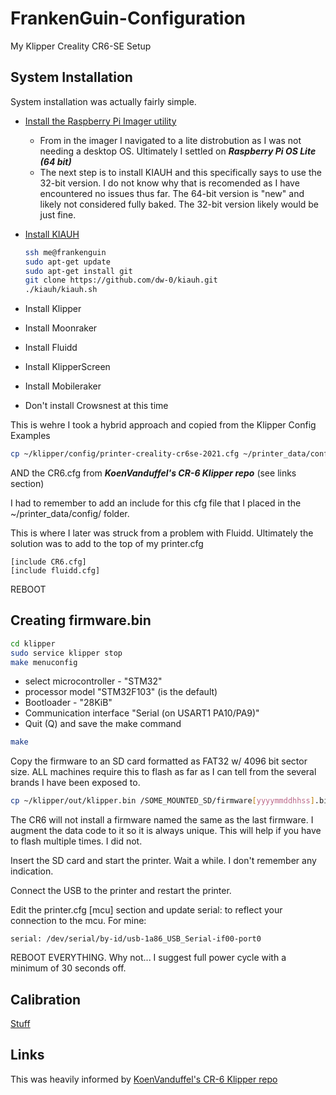 # FrankenGuin-Configuration

My Klipper Creality CR6-SE Setup

## System Installation

System installation was actually fairly simple.

- [Install the Raspberry Pi Imager utility](https://www.raspberrypi.com/software/)
  - From in the imager I navigated to a lite distrobution as I was not needing a desktop OS.  Ultimately I settled on ***Raspberry Pi OS Lite (64 bit)***
  - The next step is to install KIAUH and this specifically says to use the 32-bit version.  I do not know why that is recomended as I have encountered no issues thus far.  The 64-bit version is "new" and likely not considered fully baked.  The 32-bit version likely would be just fine.
- [Install KIAUH](https://github.com/dw-0/kiauh)

    ```bash
    ssh me@frankenguin
    sudo apt-get update
    sudo apt-get install git
    git clone https://github.com/dw-0/kiauh.git
    ./kiauh/kiauh.sh
    ```

- Install Klipper
- Install Moonraker
- Install Fluidd
- Install KlipperScreen
- Install Mobileraker
- Don't install Crowsnest at this time

This is wehre I took a hybrid approach and copied from the Klipper Config Examples

```bash
cp ~/klipper/config/printer-creality-cr6se-2021.cfg ~/printer_data/config/printer.cfg
```

AND the CR6.cfg from ***KoenVanduffel's CR-6 Klipper repo*** (see links section)

I had to remember to add an include for this cfg file that I placed in the ~/printer_data/config/ folder.

This is where I later was struck from a problem with Fluidd.  Ultimately the solution was to add to the top of my printer.cfg

```text
[include CR6.cfg]
[include fluidd.cfg]
```

REBOOT

## Creating firmware.bin

```bash
cd klipper
sudo service klipper stop
make menuconfig
```

- select microcontroller - "STM32"
- processor model "STM32F103" (is the default)
- Bootloader - "28KiB"
- Communication interface "Serial (on USART1 PA10/PA9)"
- Quit (Q) and save the make command

```bash
make
```

Copy the firmware to an SD card formatted as FAT32 w/ 4096 bit sector size.  ALL machines require this to flash as far as I can tell from the several brands I have been exposed to.

```bash
cp ~/klipper/out/klipper.bin /SOME_MOUNTED_SD/firmware[yyyymmddhhss].bin
```

The CR6 will not install a firmware named the same as the last firmware.  I augment the data code to it so it is always unique.  This will help if you have to flash multiple times.  I did not.

Insert the SD card and start the printer.  Wait a while.  I don't remember any indication.

Connect the USB to the printer and restart the printer.

Edit the printer.cfg [mcu] section and update serial: to reflect your connection to the mcu.  For mine:

```text
serial: /dev/serial/by-id/usb-1a86_USB_Serial-if00-port0
```

REBOOT EVERYTHING.  Why not... I suggest full power cycle with a minimum of 30 seconds off.

## Calibration

[Stuff](https://www.klipper3d.org/Config_checks.html)

## Links

This was heavily informed by [KoenVanduffel's CR-6 Klipper repo](https://github.com/KoenVanduffel/CR-6_Klipper)
